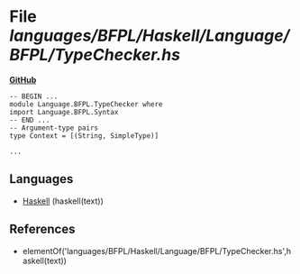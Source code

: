 # File _languages/BFPL/Haskell/Language/BFPL/TypeChecker.hs_
**[GitHub](https://github.com/softlang/yas/blob/master/languages/BFPL/Haskell/Language/BFPL/TypeChecker.hs)**
```
-- BEGIN ...
module Language.BFPL.TypeChecker where
import Language.BFPL.Syntax
-- END ...
-- Argument-type pairs
type Context = [(String, SimpleType)]

...
```

## Languages
* [Haskell](../languages/Haskell.md) (haskell(text))

## References
* elementOf('languages/BFPL/Haskell/Language/BFPL/TypeChecker.hs',haskell(text))
